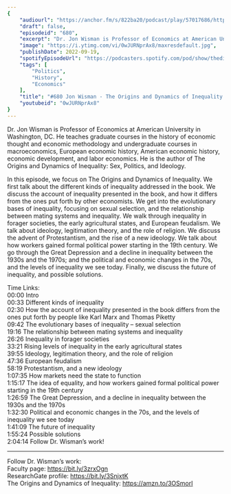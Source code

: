 ```yaml
---
{
	"audiourl": "https://anchor.fm/s/822ba20/podcast/play/57017686/https%3A%2F%2Fd3ctxlq1ktw2nl.cloudfront.net%2Fstaging%2F2022-8-2%2F0467277e-35d4-bb2f-fbac-f3cda04fa724.m4a",
	"draft": false,
	"episodeid": "680",
	"excerpt": "Dr. Jon Wisman is Professor of Economics at American University in Washington, DC. He teaches graduate courses in the history of economic thought and economic methodology and undergraduate courses in macroeconomics, European economic history, American economic history, economic development, and labor economics. He is the author of The Origins and Dynamics of Inequality: Sex, Politics, and Ideology.",
	"image": "https://i.ytimg.com/vi/0wJURNprAx8/maxresdefault.jpg",
	"publishDate": 2022-09-19,
	"spotifyEpisodeUrl": "https://podcasters.spotify.com/pod/show/thedissenter/episodes/680-Jon-Wisman---The-Origins-and-Dynamics-of-Inequality-Sex--Politics--and-Ideology-e1nahsm",
	"tags": [
		"Politics",
		"History",
		"Economics"
	],
	"title": "#680 Jon Wisman - The Origins and Dynamics of Inequality: Sex, Politics, and Ideology",
	"youtubeid": "0wJURNprAx8"
}
---
```

Dr. Jon Wisman is Professor of Economics at American University in Washington, DC. He teaches graduate courses in the history of economic thought and economic methodology and undergraduate courses in macroeconomics, European economic history, American economic history, economic development, and labor economics. He is the author of The Origins and Dynamics of Inequality: Sex, Politics, and Ideology.

In this episode, we focus on The Origins and Dynamics of Inequality. We first talk about the different kinds of inequality addressed in the book. We discuss the account of inequality presented in the book, and how it differs from the ones put forth by other economists. We get into the evolutionary bases of inequality, focusing on sexual selection, and the relationship between mating systems and inequality. We walk through inequality in forager societies, the early agricultural states, and European feudalism. We talk about ideology, legitimation theory, and the role of religion. We discuss the advent of Protestantism, and the rise of a new ideology. We talk about how workers gained formal political power starting in the 19th century. We go through the Great Depression and a decline in inequality between the 1930s and the 1970s; and the political and economic changes in the 70s, and the levels of inequality we see today. Finally, we discuss the future of inequality, and possible solutions.


Time Links:  
<time>00:00</time> Intro  
<time>00:33</time> Different kinds of inequality  
<time>02:30</time> How the account of inequality presented in the book differs from the ones put forth by people like Karl Marx and Thomas Piketty  
<time>09:42</time> The evolutionary bases of inequality – sexual selection  
<time>19:16</time> The relationship between mating systems and inequality  
<time>26:26</time> Inequality in forager societies  
<time>33:21</time> Rising levels of inequality in the early agricultural states  
<time>39:55</time> Ideology, legitimation theory, and the role of religion  
<time>47:36</time> European feudalism  
<time>58:19</time> Protestantism, and a new ideology  
<time>1:07:35</time> How markets need the state to function  
<time>1:15:17</time> The idea of equality, and how workers gained formal political power starting in the 19th century  
<time>1:26:59</time> The Great Depression, and a decline in inequality between the 1930s and the 1970s  
<time>1:32:30</time> Political and economic changes in the 70s, and the levels of inequality we see today  
<time>1:41:09</time> The future of inequality  
<time>1:55:24</time> Possible solutions  
<time>2:04:14</time> Follow Dr. Wisman’s work!

---

Follow Dr. Wisman’s work:  
Faculty page: https://bit.ly/3zrxOgn  
ResearchGate profile: https://bit.ly/3SnjxtK  
The Origins and Dynamics of Inequality: https://amzn.to/3OSmorI
